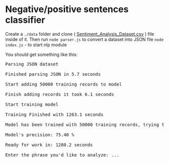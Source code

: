 # Negative/positive sentences classifier

Create a `./data` folder and clone ( [Sentiment_Analysis_Dataset.csv](http://thinknook.com/wp-content/uploads/2012/09/Sentiment-Analysis-Dataset.zip) ) file inside of it.
Then run `node parser.js` to convert a dataset into JSON file 
`node index.js` - to start nlp module

You should get something like this:

<pre>
Parsing JSON dataset

Finished parsing JSON in 5.7 seconds

Start adding 50000 training records to model

Finish adding records it took 6.1 seconds

Start training model

Training Finished with 1263.1 seconds

Model has been trained with 50000 training records, trying to predict 500 test examples

Model's precision: 75.40 %

Ready for work in: 1280.2 seconds

Enter the phrase you'd like to analyze: ...
</pre>